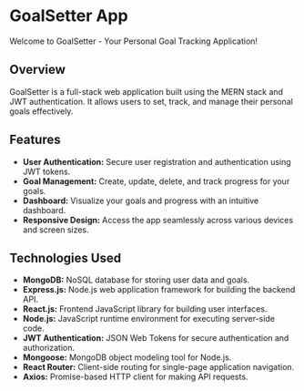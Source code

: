 # GoalSetter App
Welcome to GoalSetter - Your Personal Goal Tracking Application!

## Overview
GoalSetter is a full-stack web application built using the MERN stack and JWT authentication. It allows users to set, track, and manage their personal goals effectively.

## Features
* **User Authentication:** Secure user registration and authentication using JWT tokens.
* **Goal Management:** Create, update, delete, and track progress for your goals.
* **Dashboard:** Visualize your goals and progress with an intuitive dashboard.
* **Responsive Design:** Access the app seamlessly across various devices and screen sizes.

## Technologies Used
* **MongoDB:** NoSQL database for storing user data and goals.
* **Express.js:** Node.js web application framework for building the backend API.
* **React.js:** Frontend JavaScript library for building user interfaces.
* **Node.js:** JavaScript runtime environment for executing server-side code.
* **JWT Authentication:** JSON Web Tokens for secure authentication and authorization.
* **Mongoose:** MongoDB object modeling tool for Node.js.
* **React Router:** Client-side routing for single-page application navigation.
* **Axios:** Promise-based HTTP client for making API requests.
